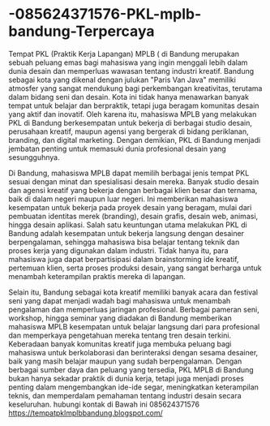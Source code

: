 # -085624371576-PKL-mplb-bandung-Terpercaya
Tempat PKL (Praktik Kerja Lapangan) MPLB ( di Bandung merupakan sebuah peluang emas bagi mahasiswa yang ingin menggali lebih dalam dunia desain dan memperluas wawasan tentang industri kreatif. Bandung sebagai kota yang dikenal dengan julukan "Paris Van Java" memiliki atmosfer yang sangat mendukung bagi perkembangan kreativitas, terutama dalam bidang seni dan desain. Kota ini tidak hanya menawarkan banyak tempat untuk belajar dan berpraktik, tetapi juga beragam komunitas desain yang aktif dan inovatif. Oleh karena itu, mahasiswa MPLB yang melakukan PKL di Bandung berkesempatan untuk bekerja di berbagai studio desain, perusahaan kreatif, maupun agensi yang bergerak di bidang periklanan, branding, dan digital marketing. Dengan demikian, PKL di Bandung menjadi jembatan penting untuk memasuki dunia profesional desain yang sesungguhnya.

Di Bandung, mahasiswa MPLB dapat memilih berbagai jenis tempat PKL sesuai dengan minat dan spesialisasi desain mereka. Banyak studio desain dan agensi kreatif yang bekerja dengan berbagai klien besar dan ternama, baik di dalam negeri maupun luar negeri. Ini memberikan mahasiswa kesempatan untuk bekerja pada proyek desain yang beragam, mulai dari pembuatan identitas merek (branding), desain grafis, desain web, animasi, hingga desain aplikasi. Salah satu keuntungan utama melakukan PKL di Bandung adalah kesempatan untuk bekerja langsung dengan desainer berpengalaman, sehingga mahasiswa bisa belajar tentang teknik dan proses kerja yang digunakan dalam industri. Tidak hanya itu, para mahasiswa juga dapat berpartisipasi dalam brainstorming ide kreatif, pertemuan klien, serta proses produksi desain, yang sangat berharga untuk menambah keterampilan praktis mereka di lapangan.

Selain itu, Bandung sebagai kota kreatif memiliki banyak acara dan festival seni yang dapat menjadi wadah bagi mahasiswa untuk menambah pengalaman dan memperluas jaringan profesional. Berbagai pameran seni, workshop, hingga seminar yang diadakan di Bandung memberikan mahasiswa MPLB kesempatan untuk belajar langsung dari para profesional dan memperkaya pengetahuan mereka tentang tren desain terkini. Keberadaan banyak komunitas kreatif juga membuka peluang bagi mahasiswa untuk berkolaborasi dan berinteraksi dengan sesama desainer, baik yang masih belajar maupun yang sudah berpengalaman. Dengan berbagai sumber daya dan peluang yang tersedia, PKL MPLB di Bandung bukan hanya sekadar praktik di dunia kerja, tetapi juga menjadi proses penting dalam mengembangkan ide-ide segar, meningkatkan keterampilan teknis, dan memperdalam pemahaman tentang industri desain secara keseluruhan.
hubungi kontak di Bawah ini
085624371576
https://tempatpklmplbbandung.blogspot.com/
